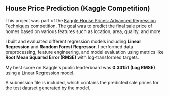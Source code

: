 ##  House Price Prediction (Kaggle Competition)

This project was part of the [Kaggle House Prices: Advanced Regression Techniques](https://www.kaggle.com/competitions/house-prices-advanced-regression-techniques) competition. The goal was to predict the final sale price of homes based on various features such as location, area, quality, and more.

I built and evaluated different regression models including **Linear Regression** and **Random Forest Regressor**. I performed data preprocessing, feature engineering, and model evaluation using metrics like **Root Mean Squared Error (RMSE)** with log-transformed targets.

 
 My best score on Kaggle's public leaderboard was **0.33151 (Log RMSE)** using a Linear Regression model.

 A submission file is included, which contains the predicted sale prices for the test dataset generated by the model.
 

